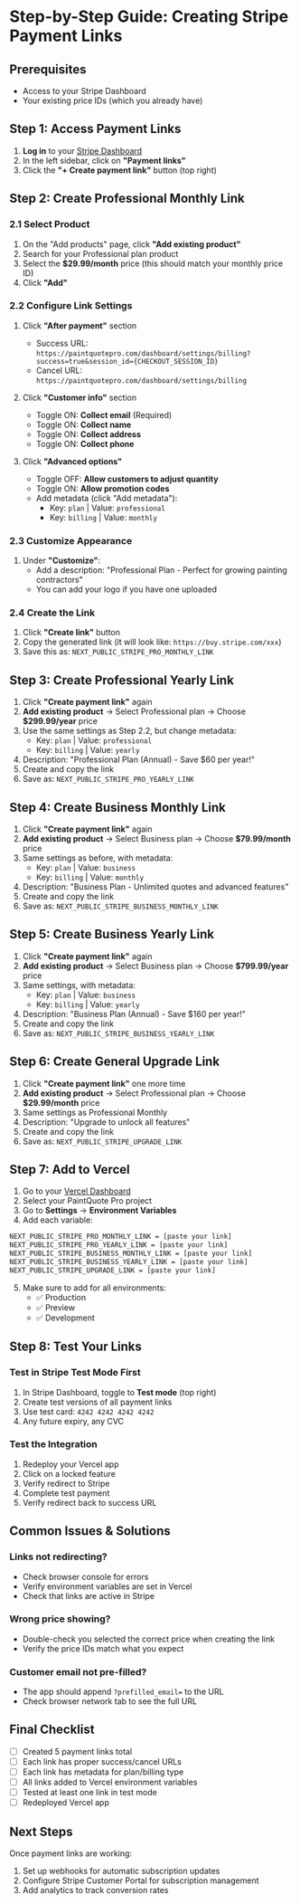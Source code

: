 # Step-by-Step Guide: Creating Stripe Payment Links

## Prerequisites
- Access to your Stripe Dashboard
- Your existing price IDs (which you already have)

## Step 1: Access Payment Links

1. **Log in** to your [Stripe Dashboard](https://dashboard.stripe.com)
2. In the left sidebar, click on **"Payment links"**
3. Click the **"+ Create payment link"** button (top right)

## Step 2: Create Professional Monthly Link

### 2.1 Select Product
1. On the "Add products" page, click **"Add existing product"**
2. Search for your Professional plan product
3. Select the **$29.99/month** price (this should match your monthly price ID)
4. Click **"Add"**

### 2.2 Configure Link Settings
1. Click **"After payment"** section
   - Success URL: `https://paintquotepro.com/dashboard/settings/billing?success=true&session_id={CHECKOUT_SESSION_ID}`
   - Cancel URL: `https://paintquotepro.com/dashboard/settings/billing`

2. Click **"Customer info"** section
   - Toggle ON: **Collect email** (Required)
   - Toggle ON: **Collect name**
   - Toggle ON: **Collect address**
   - Toggle ON: **Collect phone**

3. Click **"Advanced options"**
   - Toggle OFF: **Allow customers to adjust quantity**
   - Toggle ON: **Allow promotion codes**
   - Add metadata (click "Add metadata"):
     - Key: `plan` | Value: `professional`
     - Key: `billing` | Value: `monthly`

### 2.3 Customize Appearance
1. Under **"Customize"**:
   - Add a description: "Professional Plan - Perfect for growing painting contractors"
   - You can add your logo if you have one uploaded

### 2.4 Create the Link
1. Click **"Create link"** button
2. Copy the generated link (it will look like: `https://buy.stripe.com/xxx`)
3. Save this as: `NEXT_PUBLIC_STRIPE_PRO_MONTHLY_LINK`

## Step 3: Create Professional Yearly Link

1. Click **"Create payment link"** again
2. **Add existing product** → Select Professional plan → Choose **$299.99/year** price
3. Use the same settings as Step 2.2, but change metadata:
   - Key: `plan` | Value: `professional`
   - Key: `billing` | Value: `yearly`
4. Description: "Professional Plan (Annual) - Save $60 per year!"
5. Create and copy the link
6. Save as: `NEXT_PUBLIC_STRIPE_PRO_YEARLY_LINK`

## Step 4: Create Business Monthly Link

1. Click **"Create payment link"** again
2. **Add existing product** → Select Business plan → Choose **$79.99/month** price
3. Same settings as before, with metadata:
   - Key: `plan` | Value: `business`
   - Key: `billing` | Value: `monthly`
4. Description: "Business Plan - Unlimited quotes and advanced features"
5. Create and copy the link
6. Save as: `NEXT_PUBLIC_STRIPE_BUSINESS_MONTHLY_LINK`

## Step 5: Create Business Yearly Link

1. Click **"Create payment link"** again
2. **Add existing product** → Select Business plan → Choose **$799.99/year** price
3. Same settings, with metadata:
   - Key: `plan` | Value: `business`
   - Key: `billing` | Value: `yearly`
4. Description: "Business Plan (Annual) - Save $160 per year!"
5. Create and copy the link
6. Save as: `NEXT_PUBLIC_STRIPE_BUSINESS_YEARLY_LINK`

## Step 6: Create General Upgrade Link

1. Click **"Create payment link"** one more time
2. **Add existing product** → Select Professional plan → Choose **$29.99/month** price
3. Same settings as Professional Monthly
4. Description: "Upgrade to unlock all features"
5. Create and copy the link
6. Save as: `NEXT_PUBLIC_STRIPE_UPGRADE_LINK`

## Step 7: Add to Vercel

1. Go to your [Vercel Dashboard](https://vercel.com)
2. Select your PaintQuote Pro project
3. Go to **Settings** → **Environment Variables**
4. Add each variable:

```bash
NEXT_PUBLIC_STRIPE_PRO_MONTHLY_LINK = [paste your link]
NEXT_PUBLIC_STRIPE_PRO_YEARLY_LINK = [paste your link]
NEXT_PUBLIC_STRIPE_BUSINESS_MONTHLY_LINK = [paste your link]
NEXT_PUBLIC_STRIPE_BUSINESS_YEARLY_LINK = [paste your link]
NEXT_PUBLIC_STRIPE_UPGRADE_LINK = [paste your link]
```

5. Make sure to add for all environments:
   - ✅ Production
   - ✅ Preview
   - ✅ Development

## Step 8: Test Your Links

### Test in Stripe Test Mode First
1. In Stripe Dashboard, toggle to **Test mode** (top right)
2. Create test versions of all payment links
3. Use test card: `4242 4242 4242 4242`
4. Any future expiry, any CVC

### Test the Integration
1. Redeploy your Vercel app
2. Click on a locked feature
3. Verify redirect to Stripe
4. Complete test payment
5. Verify redirect back to success URL

## Common Issues & Solutions

### Links not redirecting?
- Check browser console for errors
- Verify environment variables are set in Vercel
- Check that links are active in Stripe

### Wrong price showing?
- Double-check you selected the correct price when creating the link
- Verify the price IDs match what you expect

### Customer email not pre-filled?
- The app should append `?prefilled_email=` to the URL
- Check browser network tab to see the full URL

## Final Checklist

- [ ] Created 5 payment links total
- [ ] Each link has proper success/cancel URLs
- [ ] Each link has metadata for plan/billing type
- [ ] All links added to Vercel environment variables
- [ ] Tested at least one link in test mode
- [ ] Redeployed Vercel app

## Next Steps

Once payment links are working:
1. Set up webhooks for automatic subscription updates
2. Configure Stripe Customer Portal for subscription management
3. Add analytics to track conversion rates
